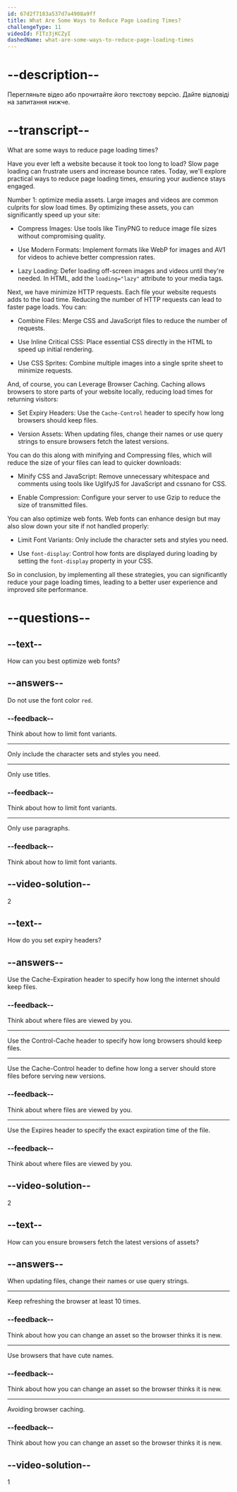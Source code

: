 ```yaml
---
id: 67d2f7183a537d7a4908a9ff
title: What Are Some Ways to Reduce Page Loading Times?
challengeType: 11
videoId: FITz3jKCZyI
dashedName: what-are-some-ways-to-reduce-page-loading-times
---
```


# --description--

Перегляньте відео або прочитайте його текстову версію. Дайте відповіді на запитання нижче.

# --transcript--

What are some ways to reduce page loading times?

Have you ever left a website because it took too long to load? Slow page loading can frustrate users and increase bounce rates. Today, we'll explore practical ways to reduce page loading times, ensuring your audience stays engaged.

Number 1: optimize media assets. Large images and videos are common culprits for slow load times. By optimizing these assets, you can significantly speed up your site:

- Compress Images: Use tools like TinyPNG to reduce image file sizes without compromising quality.

- Use Modern Formats: Implement formats like WebP for images and AV1 for videos to achieve better compression rates.

- Lazy Loading: Defer loading off-screen images and videos until they're needed. In HTML, add the `loading="lazy"` attribute to your media tags.

Next, we have minimize HTTP requests. Each file your website requests adds to the load time. Reducing the number of HTTP requests can lead to faster page loads. You can:

- Combine Files: Merge CSS and JavaScript files to reduce the number of requests.

- Use Inline Critical CSS: Place essential CSS directly in the HTML to speed up initial rendering.

- Use CSS Sprites: Combine multiple images into a single sprite sheet to minimize requests.

And, of course, you can Leverage Browser Caching. Caching allows browsers to store parts of your website locally, reducing load times for returning visitors:

- Set Expiry Headers: Use the `Cache-Control` header to specify how long browsers should keep files.

- Version Assets: When updating files, change their names or use query strings to ensure browsers fetch the latest versions.

You can do this along with minifying and Compressing files, which will reduce the size of your files can lead to quicker downloads:

- Minify CSS and JavaScript: Remove unnecessary whitespace and comments using tools like UglifyJS for JavaScript and cssnano for CSS.

- Enable Compression: Configure your server to use Gzip to reduce the size of transmitted files.

You can also optimize web fonts. Web fonts can enhance design but may also slow down your site if not handled properly:

- Limit Font Variants: Only include the character sets and styles you need.

- Use `font-display`: Control how fonts are displayed during loading by setting the `font-display` property in your CSS.

So in conclusion, by implementing all these strategies, you can significantly reduce your page loading times, leading to a better user experience and improved site performance.

# --questions--

## --text--

How can you best optimize web fonts?

## --answers--

Do not use the font color `red`.

### --feedback--

Think about how to limit font variants.

---

Only include the character sets and styles you need.

---

Only use titles.

### --feedback--

Think about how to limit font variants.

---

Only use paragraphs.

### --feedback--

Think about how to limit font variants.

## --video-solution--

2

## --text--

How do you set expiry headers?

## --answers--

Use the Cache-Expiration header to specify how long the internet should keep files.

### --feedback--

Think about where files are viewed by you.

---

Use the Control-Cache header to specify how long browsers should keep files.

---

Use the Cache-Control header to define how long a server should store files before serving new versions.

### --feedback--

Think about where files are viewed by you.

---

Use the Expires header to specify the exact expiration time of the file.

### --feedback--

Think about where files are viewed by you.

## --video-solution--

2

## --text--

How can you ensure browsers fetch the latest versions of assets?

## --answers--

When updating files, change their names or use query strings.

---

Keep refreshing the browser at least 10 times.

### --feedback--

Think about how you can change an asset so the browser thinks it is new.

---

Use browsers that have cute names.

### --feedback--

Think about how you can change an asset so the browser thinks it is new.

---

Avoiding browser caching.

### --feedback--

Think about how you can change an asset so the browser thinks it is new.

## --video-solution--

1
